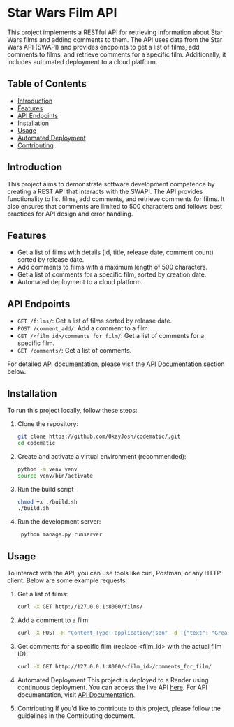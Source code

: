 # Star Wars Film API

This project implements a RESTful API for retrieving information about Star Wars films and adding comments to them. The API uses data from the Star Wars API (SWAPI) and provides endpoints to get a list of films, add comments to films, and retrieve comments for a specific film. Additionally, it includes automated deployment to a cloud platform.

## Table of Contents

- [Introduction](#introduction)
- [Features](#features)
- [API Endpoints](#api-endpoints)
- [Installation](#installation)
- [Usage](#usage)
- [Automated Deployment](#automated-deployment)
- [Contributing](#contributing)

## Introduction

This project aims to demonstrate software development competence by creating a REST API that interacts with the SWAPI. The API provides functionality to list films, add comments, and retrieve comments for films. It also ensures that comments are limited to 500 characters and follows best practices for API design and error handling.

## Features

- Get a list of films with details (id, title, release date, comment count) sorted by release date.
- Add comments to films with a maximum length of 500 characters.
- Get a list of comments for a specific film, sorted by creation date.
- Automated deployment to a cloud platform.

## API Endpoints

- `GET /films/`: Get a list of films sorted by release date.
- `POST /comment_add/`: Add a comment to a film.
- `GET /<film_id>/comments_for_film/`: Get a list of comments for a specific film.
- `GET /comments/`: Get a list of comments.

For detailed API documentation, please visit the [API Documentation](https://codematicapi.onrender.com/docs/) section below.

## Installation

To run this project locally, follow these steps:

1. Clone the repository:

   ```bash
   git clone https://github.com/OkayJosh/codematic/.git
   cd codematic

2. Create and activate a virtual environment (recommended):
    ```bash
    python -m venv venv
    source venv/bin/activate

3. Run the build script
    ```bash
    chmod +x ./build.sh
    ./build.sh

4. Run the development server:
    ```bash
     python manage.py runserver


## Usage 
To interact with the API, you can use tools like curl, Postman, or any HTTP client. Below are some example requests:

1. Get a list of films:

    ```bash
    curl -X GET http://127.0.0.1:8000/films/
    
2. Add a comment to a film:

    ```bash
    curl -X POST -H "Content-Type: application/json" -d '{"text": "Great film!", "id": "aca1fc94-156e-4500-be4c-418be419cd0a"}' http://127.0.0.1:8000/comment_add/
    
3.  Get comments for a specific film (replace <film_id> with the actual film ID):

    ```bash
    curl -X GET http://127.0.0.1:8000/<film_id>/comments_for_film/
    
4.  Automated Deployment
This project is deployed to a Render using continuous deployment. You can access the live API [here](https://codematicapi.onrender.com/). For API documentation, visit [API Documentation](https://codematicapi.onrender.com/docs/).

5.  Contributing
If you'd like to contribute to this project, please follow the guidelines in the Contributing document.
